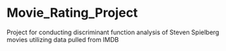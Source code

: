 # Movie_Rating_Project


Project for conducting discriminant function analysis of Steven Spielberg movies utilizing data pulled from IMDB 
